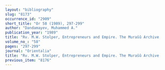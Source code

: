 ```yaml
---
layout: "bibliography"
slug: "8173"
occurrence_id: "2909"
short_title: "Or 58 (1989), 297-299"
author: "Dandamayev, Muhammed A."
publication_year: "1989"
title: "Rv. M.W. Stolper, Entrepreneurs and Empire. The Murašû Archive, the Murašû Firm, and Persian Rule in Babylonia (1985)"
volume_no_: "58"
pages: "297-299"
journal: "Orientalia"
title: "Rv. M.W. Stolper, Entrepreneurs and Empire. The Murašû Archive, the Murašû Firm, and Persian Rule in Babylonia (1985)"
previous_item: "8176"
---
```

